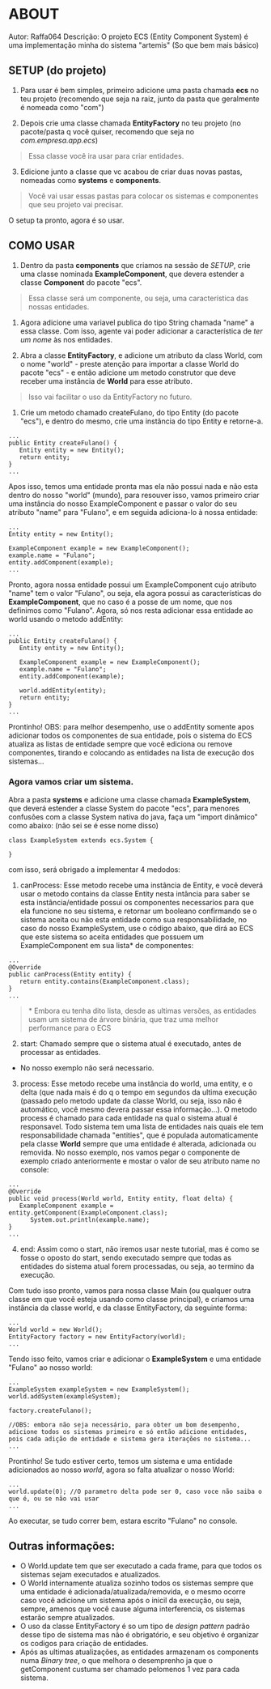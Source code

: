 # ABOUT
Autor: Raffa064
Descrição: O projeto ECS (Entity Component System) é uma implementação minha do sistema "artemis" (So que bem mais básico)

## SETUP (do projeto)

1) Para usar é bem simples, primeiro adicione uma pasta chamada **ecs** no teu projeto (recomendo que seja na raiz, junto da pasta que geralmente é nomeada como "com")

2) Depois crie uma classe chamada **EntityFactory** no teu projeto (no pacote/pasta q você quiser, recomendo que seja no *com.empresa.app.ecs*)

> Essa classe você ira usar para criar entidades.

3) Edicione junto a classe que vc acabou de criar duas novas pastas, nomeadas como **systems** e **components**.

> Você vai usar essas pastas para colocar os sistemas e componentes que seu projeto vai precisar.

O setup ta pronto, agora é so usar.

## COMO USAR

1) Dentro da pasta **components** que criamos na sessão de  *SETUP*, crie uma classe nominada **ExampleComponent**, que devera estender a classe **Component** do pacote "ecs".

> Essa classe será um componente, ou seja, uma característica das nossas entidades.

1) Agora adicione uma variavel publica do tipo String chamada "name" a essa classe. Com isso, agente vai poder adicionar a característica de _ter um nome_ às nos entidades. 

2) Abra a classe **EntityFactory**, e adicione um atributo da class World, com o nome "world" - preste atenção para importar a classe World do pacote "ecs" - e então adicione um metodo construtor que deve receber uma instância de **World** para esse atributo.

> Isso vai facilitar o uso da EntityFactory no futuro.

1) Crie um metodo chamado createFulano, do tipo Entity (do pacote "ecs"), e dentro do mesmo, crie uma instância do tipo Entity e retorne-a. 

```
...
public Entity createFulano() {
   Entity entity = new Entity();
   return entity;
}
...
```
Apos isso, temos uma entidade pronta mas ela não possui nada e não esta dentro do nosso "world" (mundo), para resouver isso, vamos primeiro criar uma instância do nosso ExampleComponent e passar o valor do seu atributo "name" para "Fulano", e em seguida adiciona-lo à nossa entidade:

```
...
Entity entity = new Entity();

ExampleComponent example = new ExampleComponent();
example.name = "Fulano";
entity.addComponent(example);
...
```

Pronto, agora nossa entidade possui um ExampleComponent cujo atributo "name" tem o valor "Fulano", ou seja, ela agora possui as características do **ExampleComponent**, que no caso é a posse de um nome, que nos definimos como "Fulano". Agora, só nos resta adicionar essa entidade ao world usando o metodo addEntity:

```
...
public Entity createFulano() {
   Entity entity = new Entity();
   
   ExampleComponent example = new ExampleComponent();
   example.name = "Fulano";
   entity.addComponent(example);   

   world.addEntity(entity);
   return entity;
}
...
```

Prontinho!
OBS: para melhor desempenho, use o addEntity somente apos adicionar todos os componentes de sua entidade, pois o sistema do ECS atualiza as listas de entidade sempre que você ediciona ou remove componentes, tirando e colocando as entidades na lista de execução dos sistemas...

### Agora vamos criar um sistema.
Abra a pasta **systems** e adicione uma classe chamada **ExampleSystem**, que deverá estender a classe System do pacote "ecs", para menores confusões com a classe System nativa do java, faça um "import dinâmico" como abaixo: (não sei se é esse nome disso)

```
class ExampleSystem extends ecs.System {

}
```

com isso, será obrigado a implementar 4 medodos:

1) canProcess:
Esse metodo recebe uma instância de Entity, e você deverá usar o metodo contains da classe Entity nesta intância para saber se esta instância/entidade possui os componentes necessarios para que ela funcione no seu sistema, e retornar um booleano confirmando se o sistema aceita ou não esta entidade como sua responsabilidade, no caso do nosso ExampleSystem, use o código abaixo, que dirá ao ECS que este sistema so aceita entidades que possuem um ExampleComponent em sua lista* de componentes:

```
...
@Override
public canProcess(Entity entity) {
   return entity.contains(ExampleComponent.class);
}
...
```
> \* Embora eu tenha dito lista, desde as ultimas versões, as entidades usam um sistema de árvore binária, que traz uma melhor performance para o ECS

2) start:
Chamado sempre que o sistema atual é executado, antes de processar as entidades.
- No nosso exemplo não será necessario.

3) process:
Esse metodo recebe uma instância do world, uma entity, e o delta (que nada mais é do q o tempo em segundos da ultima execução (passado pelo metodo update da classe World, ou seja, isso não é automático, você mesmo devera passar essa informação...).
O metodo process é chamado para cada entidade na qual o sistema atual é responsavel. Todo sistema tem uma lista de entidades nais quais ele tem responsabilidade chamada "entities", que é populada automaticamente pela classe **World** sempre que uma entidade é alterada, adicionada ou removida.
No nosso exemplo, nos vamos pegar o componente de exemplo criado anteriormente e mostar o valor de seu atributo name no console:

```
...
@Override
public void process(World world, Entity entity, float delta) {
   ExampleComponent example = entity.getComponent(ExampleComponent.class);
	  System.out.println(example.name);
}
...
```

4) end:
Assim como o start, não iremos usar neste tutorial, mas é como se fosse o oposto do start, sendo executado sempre que todas as entidades do sistema atual forem processadas, ou seja, ao termino da execução.

Com tudo isso pronto, vamos para nossa classe Main (ou qualquer outra classe em que você esteja usando como classe principal), e criamos uma instância da classe world, e da classe EntityFactory, da seguinte forma:

```
...
World world = new World();
EntityFactory factory = new EntityFactory(world);
...
```

Tendo isso feito, vamos criar e adicionar o **ExampleSystem** e uma entidade "Fulano" ao nosso world:

```
...
ExampleSystem exampleSystem = new ExampleSystem();
world.addSystem(exampleSystem);

factory.createFulano();

//OBS: embora não seja necessário, para obter um bom desempenho, adicione todos os sistemas primeiro e só então adicione entidades, pois cada adição de entidade e sistema gera iterações no sistema...
...
```

Prontinho! Se tudo estiver certo, temos um sistema e uma entidade adicionados ao nosso *world*, agora so falta atualizar o nosso World:

```
...
world.update(0); //O parametro delta pode ser 0, caso voce não saiba o que é, ou se não vai usar
...
```

Ao executar, se tudo correr bem, estara escrito "Fulano" no console.

## Outras informações:
- O World.update tem que ser executado a cada frame, para que todos os sistemas sejam executados e atualizados.
- O World internamente atualiza sozinho todos os sistemas sempre que uma entidade é adicionada/atualizada/removida, e o mesmo ocorre caso você adicione um sistema após o inicil da execução, ou seja, sempre, amenos que você cause alguma interferencia, os sistemas estarão sempre atualizados.
- O uso da classe EntityFactory é so um tipo de *design pattern* padrão desse tipo de sistema mas não é obrigatório, e seu objetivo é organizar os codigos para criação de entidades.
- Após as ultimas atualizações, as entidades armazenam os components numa *Binary tree*, o que melhora o desemprenho ja que o getComponent custuma ser chamado pelomenos 1 vez para cada sistema.